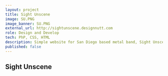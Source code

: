 ```yaml
---
layout: project
title: Sight Unscene
image: SU.PNG
image_banner: SU.PNG
external_url: http://sightunscene.designnutt.com
role: Design and Develop
tech: PhP, CSS, HTML
description: Simple website for San Diego based metal band, Sight Unscene.
published: false
---
```


## Sight Unscene